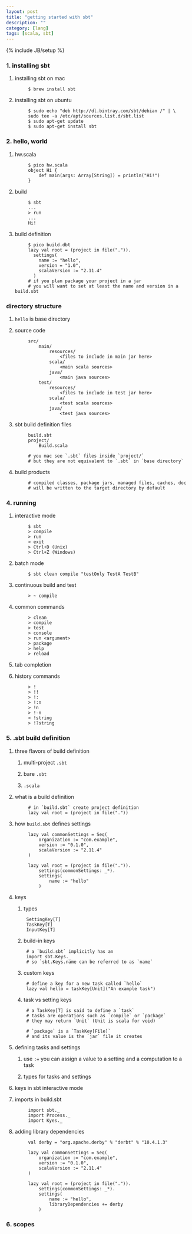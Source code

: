 ```yaml
---
layout: post
title: "getting started with sbt"
description: ""
category: [lang]
tags: [scala, sbt]
---
```

{% include JB/setup %}


### 1. installing sbt

1. installing sbt on mac

            $ brew install sbt

1. installing sbt on ubuntu

            $ sudo echo "deb http://dl.bintray.com/sbt/debian /" | \
            sudo tee -a /etc/apt/sources.list.d/sbt.list
            $ sudo apt-get update
            $ sudo apt-get install sbt

### 2. hello, world

1. hw.scala

            $ pico hw.scala
            object Hi {
                def main(args: Array[String]) = println("Hi!")
            }

1. build

            $ sbt
            ...
            > run
            ...
            Hi!

1. build definition

            $ pico build.dbt
            lazy val root = (project in file(".")).
              settings(
                name := "hello",
                version = "1.0",
                scalaVersion := "2.11.4"
              )
            # if you plan package your project in a jar
            # you will want to set at least the name and version in a build.sbt

### directory structure

1. `hello` is base directory

1. source code

            src/
                main/
                    resources/
                        <files to include in main jar here>
                    scala/
                        <main scala sources>
                    java/
                        <main java sources>
                test/
                    resources/
                        <files to include in test jar here>
                    scala/
                        <test scala sources>
                    java/
                        <test java sources>

1. sbt build definition files

            build.sbt
            project/
                Build.scala

            # you mac see `.sbt` files inside `project/`
            # but they are not equivalent to `.sbt` in `base directory`

1. build products

            # compiled classes, package jars, managed files, caches, doc
            # will be written to the target directory by default

### 4. running

1. interactive mode

            $ sbt
            > compile
            > run
            > exit
            > Ctrl+D (Unix)
            > Ctrl+Z (Windows)

1. batch mode

            $ sbt clean compile "testOnly TestA TestB"

1. continuous build and test

            > ~ compile

1. common commands

            > clean
            > compile
            > test
            > console
            > run <argument>
            > package
            > help
            > reload

1. tab completion

1. history commands

            > ! 
            > !!
            > !:
            > !:n
            > !n
            > !-n
            > !string
            > !?string

### 5. .sbt build definition

1. three flavors of build definition

    1. multi-project `.sbt`

    1. bare `.sbt`

    1. `.scala`

1. what is a build definition

            # in `build.sbt` create project definition
            lazy val root = (project in file("."))

1. how `build.sbt` defines settings

            lazy val commonSettings = Seq(
                organization := "com.example",
                version := "0.1.0",
                scalaVersion := "2.11.4"
            )

            lazy val root = (project in file(".")).
                settings(commonSettings: _*).
                settings(
                    name := "hello"
                )

1. keys

    1. types

            SettingKey[T]
            TaskKey[T]
            InputKey[T]

    1. build-in keys

            # a `build.sbt` implicitly has an
            import sbt.Keys._
            # so `sbt.Keys.name can be referred to as `name`

    1. custom keys

            # define a key for a new task called `hello`
            lazy val hello = taskKey[Unit]("An example task")

    1. task vs setting keys

            # a TaskKey[T] is said to define a `task`
            # tasks are operations such as `compile` or `package`
            # they may return `Unit` (Unit is scala for void)

            # `package` is a `TaskKey[File]`
            # and its value is the `jar` file it creates

1. defining tasks and settings

    1. use `:=` you can assign a value to a setting and a computation to a task

    1. types for tasks and settings

1. keys in sbt interactive mode

1. imports in build.sbt

            import sbt._
            import Process._
            import Kyes._

1. adding library dependencies

            val derby = "org.apache.derby" % "derbt" % "10.4.1.3"

            lazy val commonSettings = Seq(
                organization := "com.example",
                version := "0.1.0",
                scalaVersion := "2.11.4"
            )

            lazy val root = (project in file(".")).
                settings(commonSettings: _*).
                settings(
                    name := "hello",
                    libraryDependencies += derby
                )

### 6. scopes
